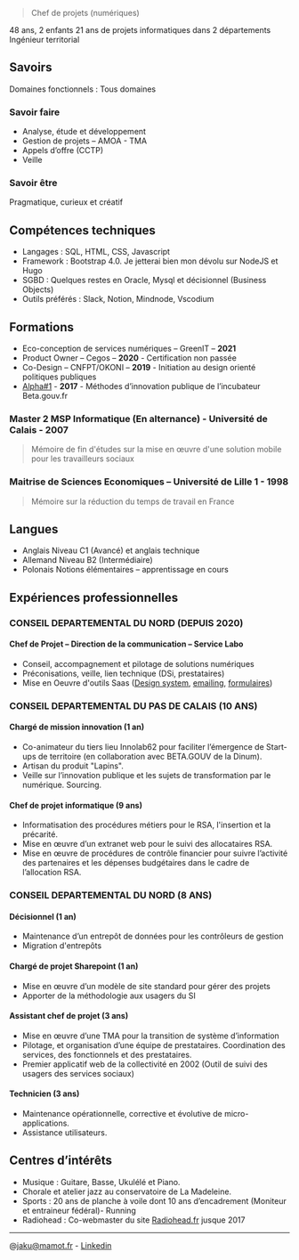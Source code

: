 > Chef de projets (numériques)

48 ans, 2 enfants
21 ans de projets informatiques dans 2 départements
Ingénieur territorial

## Savoirs
Domaines fonctionnels : Tous domaines

### Savoir faire
- Analyse, étude et développement
- Gestion de projets – AMOA - TMA
- Appels d’offre (CCTP) 
- Veille

### Savoir être	
Pragmatique, curieux et créatif

## Compétences techniques
- Langages :	SQL, HTML, CSS, Javascript
- Framework :	Bootstrap 4.0. Je jetterai bien mon dévolu sur NodeJS et Hugo
- SGBD :	Quelques restes en Oracle, Mysql et décisionnel (Business Objects)
- Outils préférés : Slack, Notion, Mindnode, Vscodium

## Formations

- Eco-conception de services numériques – GreenIT – **2021**
- Product Owner – Cegos – **2020** - Certification non passée
- Co-Design – CNFPT/OKONI – **2019** - Initiation au design orienté politiques publiques
- [Alpha#1](https://beta.gouv.fr/2017/12/08/alpha1.html) - **2017** - Méthodes d’innovation publique de l’incubateur Beta.gouv.fr

### Master 2 MSP Informatique (En alternance) - Université de Calais - 2007
> Mémoire de fin d'études sur la mise en œuvre d'une solution mobile pour les travailleurs sociaux

### Maitrise de Sciences Economiques – Université de Lille 1 - 1998
> Mémoire sur la réduction du temps de travail en France

## Langues

- Anglais	Niveau C1 (Avancé) et anglais technique
- Allemand	Niveau B2 (Intermédiaire)
- Polonais	Notions élémentaires – apprentissage en cours

## Expériences professionnelles

### CONSEIL DEPARTEMENTAL DU NORD (DEPUIS 2020)

#### Chef de Projet – Direction de la communication – Service Labo
-	Conseil, accompagnement et pilotage de solutions numériques 
-	Préconisations, veille, lien technique (DSi, prestataires)
-	Mise en Oeuvre d'outils Saas ([Design system](https://communication.lenord.fr/), [emailing](https://www.sarbacane.com/), [formulaires](https://www.typeform.com/))

### CONSEIL DEPARTEMENTAL DU PAS DE CALAIS (10 ANS)

#### Chargé de mission innovation (1 an)
- Co-animateur du tiers lieu Innolab62 pour faciliter l’émergence de Start-ups de territoire (en collaboration avec BETA.GOUV de la Dinum).
- Artisan du produit "Lapins".
- Veille sur l’innovation publique et les sujets de transformation par le numérique. Sourcing.

#### Chef de projet informatique (9 ans)
- Informatisation des procédures métiers pour le RSA, l'insertion et la précarité.
- Mise en œuvre d’un extranet web pour le suivi des allocataires RSA.
- Mise en œuvre de procédures de contrôle financier pour suivre l’activité des partenaires et les dépenses budgétaires dans le cadre de l’allocation RSA.

### CONSEIL DEPARTEMENTAL DU NORD (8 ANS)

#### Décisionnel (1 an)
- Maintenance d’un entrepôt de données pour les contrôleurs de gestion
- Migration d'entrepôts

#### Chargé de projet Sharepoint (1 an)
- Mise en œuvre d’un modèle de site standard pour gérer des projets
- Apporter de la méthodologie aux usagers du SI

#### Assistant chef de projet (3 ans)
- Mise en œuvre d’une TMA pour la transition de système d’information
- Pilotage, et organisation d’une équipe de prestataires. Coordination des services, des fonctionnels et des prestataires.
- Premier applicatif web de la collectivité en 2002 (Outil de suivi des usagers des services sociaux)

#### Technicien (3 ans)
- Maintenance opérationnelle, corrective et évolutive de micro-applications.
- Assistance utilisateurs.

## Centres d’intérêts

- Musique : Guitare, Basse, Ukulélé et Piano.
- Chorale et atelier jazz au conservatoire de La Madeleine.
- Sports : 20 ans de planche à voile dont 10 ans d’encadrement (Moniteur et entraineur fédéral)- Running
- Radiohead : Co-webmaster du site [Radiohead.fr](https://www.radiohead.fr) jusque 2017

---
@jaku@mamot.fr - [Linkedin](https://www.linkedin.com/in/laurent-jakubowski-01080627)



